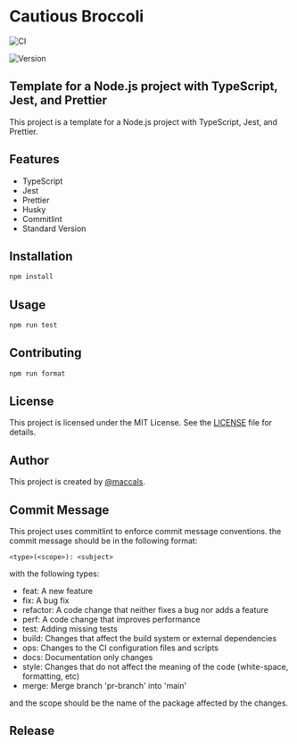 
# Cautious Broccoli

![CI](https://github.com/maccalsa/cautious-broccoli/actions/workflows/ci.yml/badge.svg)

![Version](https://img.shields.io/github/package-json/v/maccalsa/cautious-broccoli)


## Template for a Node.js project with TypeScript, Jest, and Prettier

This project is a template for a Node.js project with TypeScript, Jest, and Prettier.

## Features

- TypeScript
- Jest
- Prettier
- Husky
- Commitlint
- Standard Version

## Installation

```bash
npm install
```

## Usage

```bash
npm run test
```

## Contributing

```bash
npm run format
```

## License

This project is licensed under the MIT License. See the [LICENSE](LICENSE) file for details.

## Author

This project is created by [@maccals](https://github.com/maccalsa).

## Commit Message

This project uses commitlint to enforce commit message conventions.
the commit message should be in the following format:

```
<type>(<scope>): <subject>
```

with the following types:

- feat: A new feature
- fix: A bug fix
- refactor: A code change that neither fixes a bug nor adds a feature
- perf: A code change that improves performance
- test: Adding missing tests
- build: Changes that affect the build system or external dependencies
- ops: Changes to the CI configuration files and scripts
- docs: Documentation only changes
- style: Changes that do not affect the meaning of the code (white-space, formatting, etc)
- merge: Merge branch 'pr-branch' into 'main'

and the scope should be the name of the package affected by the changes.

## Release

